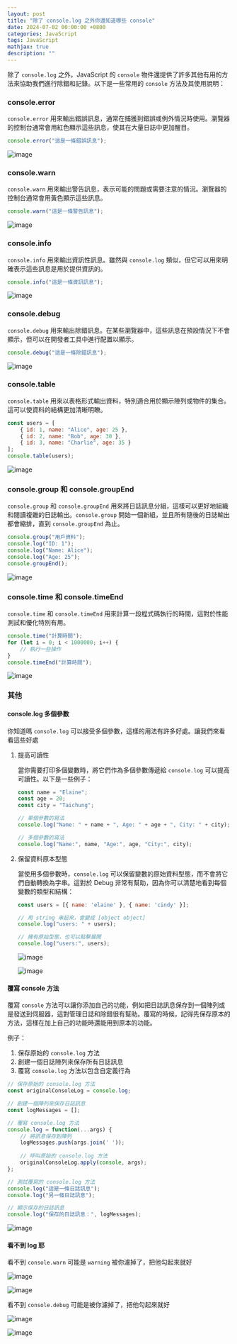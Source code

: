 ```yaml
---
layout: post
title: "除了 console.log 之外你還知道哪些 console"
date: 2024-07-02 00:00:00 +0800
categories: JavaScript
tags: JavaScript
mathjax: true
description: ""
---
```


除了 `console.log` 之外，JavaScript 的 `console` 物件還提供了許多其他有用的方法來協助我們進行除錯和記錄。以下是一些常用的 `console` 方法及其使用說明：

### console.error

`console.error` 用來輸出錯誤訊息，通常在捕獲到錯誤或例外情況時使用。瀏覽器的控制台通常會用紅色顯示這些訊息，使其在大量日誌中更加醒目。

```js
console.error("這是一條錯誤訊息");
```

![image](https://hackmd.io/_uploads/HJQwuhZvR.png)

### console.warn

`console.warn` 用來輸出警告訊息，表示可能的問題或需要注意的情況。瀏覽器的控制台通常會用黃色顯示這些訊息。

```js
console.warn("這是一條警告訊息");
```

![image](https://hackmd.io/_uploads/B1cK_3bPR.png)

### console.info

`console.info` 用來輸出資訊性訊息。雖然與 `console.log` 類似，但它可以用來明確表示這些訊息是用於提供資訊的。

```js
console.info("這是一條資訊訊息");
```

![image](https://hackmd.io/_uploads/ry-hOhZwR.png)

### console.debug

`console.debug` 用來輸出除錯訊息。在某些瀏覽器中，這些訊息在預設情況下不會顯示，但可以在開發者工具中進行配置以顯示。

```js
console.debug("這是一條除錯訊息");
```

![image](https://hackmd.io/_uploads/H1Gpd2bw0.png)

### console.table

`console.table` 用來以表格形式輸出資料，特別適合用於顯示陣列或物件的集合。這可以使資料的結構更加清晰明瞭。

```js
const users = [
    { id: 1, name: "Alice", age: 25 },
    { id: 2, name: "Bob", age: 30 },
    { id: 3, name: "Charlie", age: 35 }
];
console.table(users);
```

![image](https://hackmd.io/_uploads/HJjRO3-DR.png)

### console.group 和 console.groupEnd

`console.group` 和 `console.groupEnd` 用來將日誌訊息分組，這樣可以更好地組織和閱讀複雜的日誌輸出。`console.group` 開始一個新組，並且所有隨後的日誌輸出都會縮排，直到 `console.groupEnd` 為止。

```js
console.group("用戶資料");
console.log("ID: 1");
console.log("Name: Alice");
console.log("Age: 25");
console.groupEnd();
```

![image](https://hackmd.io/_uploads/rJ3kKhbD0.png)

### console.time 和 console.timeEnd

`console.time` 和 `console.timeEnd` 用來計算一段程式碼執行的時間，這對於性能測試和優化特別有用。

```js
console.time("計算時間");
for (let i = 0; i < 1000000; i++) {
    // 執行一些操作
}
console.timeEnd("計算時間");
```

![image](https://hackmd.io/_uploads/BJX-KnZv0.png)

### 其他

#### console.log 多個參數

你知道嗎 `console.log` 可以接受多個參數，這樣的用法有許多好處。讓我們來看看這些好處

1. 提高可讀性

    當你需要打印多個變數時，將它們作為多個參數傳遞給 `console.log` 可以提高可讀性。以下是一些例子：

    ```js
    const name = "Elaine";
    const age = 20;
    const city = "Taichung";

    // 單個參數的寫法
    console.log("Name: " + name + ", Age: " + age + ", City: " + city);

    // 多個參數的寫法
    console.log("Name:", name, "Age:", age, "City:", city);
    ```

2. 保留資料原本型態

    當使用多個參數時，`console.log` 可以保留變數的原始資料型態，而不會將它們自動轉換為字串。這對於 Debug 非常有幫助，因為你可以清楚地看到每個變數的類型和結構：

    ```js
    const users = [{ name: 'elaine' }, { name: 'cindy' }];

    // 用 string 串起來，會變成 [object object]
    console.log("users: " + users);

    // 擁有原始型態，也可以點擊展開
    console.log("users:", users);
    ```

    ![image](https://hackmd.io/_uploads/rJrMqhWvR.png)

    ![image](https://hackmd.io/_uploads/r1HQ92-vC.png)

#### 覆寫 console 方法

覆寫 `console` 方法可以讓你添加自己的功能，例如把日誌訊息保存到一個陣列或是發送到伺服器，這對管理日誌和除錯很有幫助。覆寫的時候，記得先保存原本的方法，這樣在加上自己的功能時還能用到原本的功能。

例子：
1. 保存原始的 `console.log` 方法
2. 創建一個日誌陣列來保存所有日誌訊息
3. 覆寫 `console.log` 方法以包含自定義行為

```js
// 保存原始的 console.log 方法
const originalConsoleLog = console.log;

// 創建一個陣列來保存日誌訊息
const logMessages = [];

// 覆寫 console.log 方法
console.log = function(...args) {
    // 將訊息保存到陣列
    logMessages.push(args.join(' '));
    
    // 呼叫原始的 console.log 方法
    originalConsoleLog.apply(console, args);
};

// 測試覆寫的 console.log 方法
console.log("這是一條日誌訊息");
console.log("另一條日誌訊息");

// 顯示保存的日誌訊息
console.log("保存的日誌訊息：", logMessages);
```

![image](https://hackmd.io/_uploads/Skyf_2bw0.png)

#### 看不到 log 耶

看不到 `console.warn` 可能是 `warning` 被你濾掉了，把他勾起來就好

![image](https://hackmd.io/_uploads/rJa1T2ePR.png)

![image](https://hackmd.io/_uploads/r14Xp2gvA.png)

看不到 `console.debug` 可能是被你濾掉了，把他勾起來就好

![image](https://hackmd.io/_uploads/Hkrop3gw0.png)

![image](https://hackmd.io/_uploads/Skwp62ew0.png)
